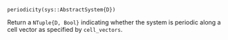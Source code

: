 ```
periodicity(sys::AbstractSystem{D})
```

Return a `NTuple{D, Bool}` indicating whether the system is periodic along a cell vector as specified by `cell_vectors`.

